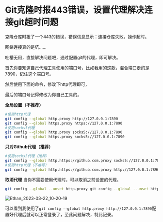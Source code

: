 # Git克隆时报443错误，设置代理解决连接git超时问题

克隆仓库时报了一个443的错误，错误信息显示：连接仓库失败，操作超时。

网络连接真的是坑……

吐槽无用，直接解决问题吧，通过配置git的代理，即可解决。

首先你要知道自己代理工具使用的端口号，比如我用的这款，混合端口走的是7890，记住这个端口号。

然后使用下面的命令，修改下http代理即可，

最后的端口号记得修改为你自己工具的。

**全局设置（不推荐）**

```bash
#使用http代理 
git config --global http.proxy http://127.0.0.1:7890
git config --global https.proxy https://127.0.0.1:7890
#使用socks5代理
git config --global http.proxy socks5://127.0.0.1:7890
git config --global https.proxy socks5://127.0.0.1:7890
```

**只对Github代理（推荐）**

```bash
#使用socks5代理（推荐）
git config --global http.https://github.com.proxy socks5://127.0.0.1:7890
#使用http代理（不推荐）
git config --global http.https://github.com.proxy http://127.0.0.1:7890
```

**取消代理**
当你不需要使用代理时，可以取消之前设置的代理。

```bash
git config --global --unset http.proxy git config --global --unset https.proxy
```

![Ethan_2023-03-22_10-20-19](https://pic.shejibiji.com/i/2023/03/22/641a65f5a7ff5.jpg)

可以看到我使用了`git config --global http.proxy http://127.0.0.1:7890`配置好代理后就可以正常登录了，至此问题解决，特此记录。